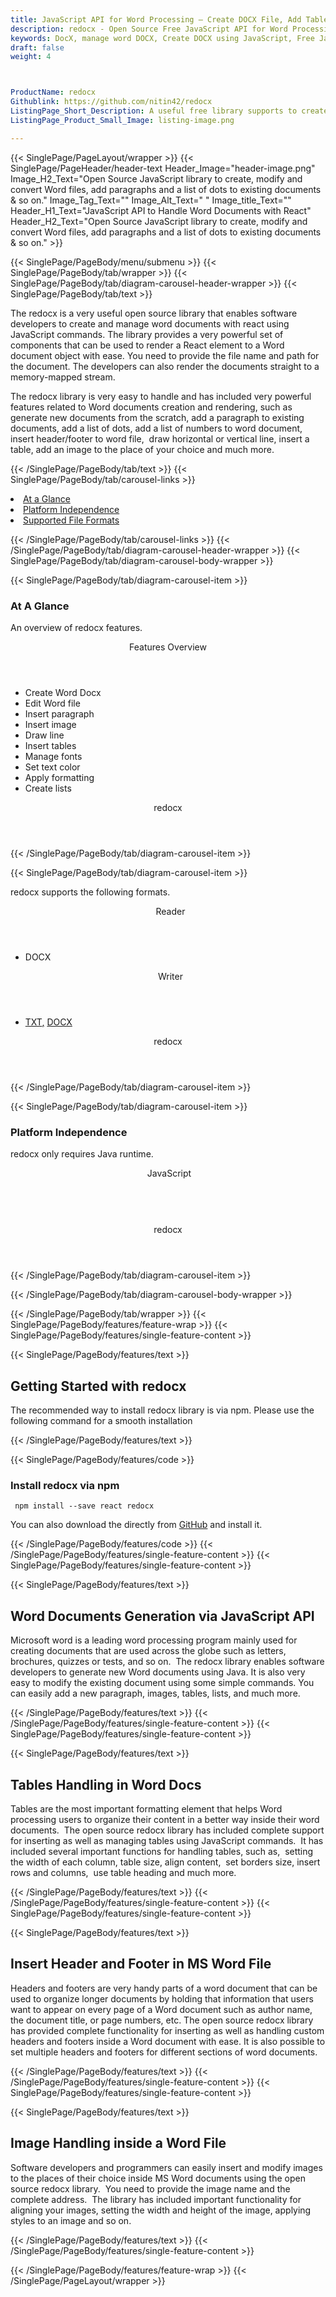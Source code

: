 ```yaml
---
title: JavaScript API for Word Processing – Create DOCX File, Add Tables & Images
description: redocx - Open Source Free JavaScript API for Word Processing. Generate, modify, manage sections, tables, header/footer & add Paragraphs to Word DOCX with react.
keywords: DocX, manage word DOCX, Create DOCX using JavaScript, Free JavaScript API, Free APIs, Free JavaScript library, Free DOCX APIs, Free DOCX JavaScript API, Open Source JavaScript API, JavaScript APIS, Create DOCX using JavaScript, Convert DOCX using, add sections to Word files, manage header/footer, add tables to Word documents
draft: false
weight: 4



ProductName: redocx
Githublink: https://github.com/nitin42/redocx
ListingPage_Short_Description: A useful free library supports to create and manage Word documents with react. Add paragraphs and a list of dots to existing documents & so on.
ListingPage_Product_Small_Image: listing-image.png 

---
```


{{< SinglePage/PageLayout/wrapper >}}
{{< SinglePage/PageHeader/header-text
Header_Image="header-image.png"
Image_H2_Text="Open Source JavaScript library to create, modify and convert Word files, add paragraphs and a list of dots to existing documents & so on."
Image_Tag_Text=""
Image_Alt_Text=" "
Image_title_Text=""
Header_H1_Text="JavaScript API to Handle Word Documents with React"
Header_H2_Text="Open Source JavaScript library to create, modify and convert Word files, add paragraphs and a list of dots to existing documents & so on." >}}

{{< SinglePage/PageBody/menu/submenu >}}
{{< SinglePage/PageBody/tab/wrapper >}}
{{< SinglePage/PageBody/tab/diagram-carousel-header-wrapper >}}
{{< SinglePage/PageBody/tab/text >}}



<p>The redocx is a very useful open source library that enables software developers to create and manage word documents with react using JavaScript commands. The library provides a very powerful set of components that can be used to render a React element to a Word document object with ease. You need to provide the file name and path for the document. The developers can also render the documents straight to a memory-mapped stream.</p>
<p>The redocx library is very easy to handle and has included very powerful features related to Word documents creation and rendering, such as generate new documents from the scratch, add a paragraph to existing documents, add a list of dots, add a list of numbers to word document, insert header/footer to word file,  draw horizontal or vertical line, insert a table, add an image to the place of your choice and much more.</p>

{{< /SinglePage/PageBody/tab/text >}}
{{< SinglePage/PageBody/tab/carousel-links >}}

<li data-target="#diagramcarousel" data-slide-to="0"><a href="#">At a Glance</a></li>
<li data-target="#diagramcarousel" data-slide-to="2"><a href="#">Platform Independence</a></li>
<li data-target="#diagramcarousel" data-slide-to="1"><a class="activetab" href="#">Supported File Formats</a></li>


{{< /SinglePage/PageBody/tab/carousel-links >}}
{{< /SinglePage/PageBody/tab/diagram-carousel-header-wrapper >}}
{{< SinglePage/PageBody/tab/diagram-carousel-body-wrapper >}}

{{< SinglePage/PageBody/tab/diagram-carousel-item >}}
<h3>At A Glance</h3>
<p>An overview of redocx features.</p>
<div class="diagram1 d1-poi">
<div class="d1-row">
<div class="d1-col d1-right"><header>Features Overview</header>
<ul>
<li>Create Word Docx</li>
<li>Edit Word file</li>
<li>Insert paragraph</li>
<li>Insert image</li>
<li>Draw line</li>
<li>Insert tables</li>
<li>Manage fonts</li>
<li>Set text color</li>
<li>Apply formatting</li>
<li>Create lists</li>
</ul>
</div>
</div>
<!--/row-->
<div class="d1-logo" style="border: none;"><header>redocx</header><footer><small></small></footer></div>
<!--/logo--></div>
<!--/diagram1-->
{{< /SinglePage/PageBody/tab/diagram-carousel-item >}}

{{< SinglePage/PageBody/tab/diagram-carousel-item >}}
<p>redocx supports the following formats.</p>
<div class="diagram1 d2  d1-poi">
<div class="d1-row">
<div class="d1-col d1-left"><header><i class="fa fa-arrows-v "> </i> Reader</header>
<ul>
<li>DOCX</li>
</ul>
</div>
<!--/left-->
<div class="d1-col d1-right"><header><i class="fa  fa-long-arrow-down"> </i> Writer</header>
<ul>
<li><a href="https://wiki.fileformat.com/word-processing/txt/">TXT</a><a href="https://wiki.fileformat.com/presentation/pptx/">,</a> <a href="https://wiki.fileformat.com/presentation/ppt/">DOCX</a></li>
</ul>
</div>
<!--/right--></div>
<!--/row-->
<div class="d1-logo" style="border: none;"><header>redocx</header><footer><small></small></footer></div>
<!--/logo--></div>
<!--/diagram2-->
{{< /SinglePage/PageBody/tab/diagram-carousel-item >}}

{{< SinglePage/PageBody/tab/diagram-carousel-item >}}
<h3>Platform Independence</h3>
<p>redocx only requires Java runtime.</p>
<div class="diagram1 d1-poi">
<div class="d1-row">
<div class="d1-col d1-left"><header><i class="fa fa-cubes"> </i>JavaScript</header></div>
<!--/left-->
<div class="d1-col d1-right"> </div>
<!--/right--></div>
<!--/row-->
<div class="d1-logo" style="border: none;"><header>redocx</header><footer><small></small></footer></div>
<!--/logo--></div>
<!--/diagram2 -->
{{< /SinglePage/PageBody/tab/diagram-carousel-item >}}

{{< /SinglePage/PageBody/tab/diagram-carousel-body-wrapper >}}

{{< /SinglePage/PageBody/tab/wrapper >}}
{{< SinglePage/PageBody/features/feature-wrap >}}
{{< SinglePage/PageBody/features/single-feature-content >}}

{{< SinglePage/PageBody/features/text >}}
<h2 class="h2title">Getting Started with redocx</h2>
<p>The recommended way to install redocx library is via npm. Please use the following command for a smooth installation</p>
{{< /SinglePage/PageBody/features/text >}}

{{< SinglePage/PageBody/features/code >}}
<h3><strong>Install redocx via npm</strong></h3>
<pre><code class="html"> npm install --save react redocx </code></pre>
<p>You can also download the directly from <a href="https://github.com/nitin42/redocx/archive/master.zip">GitHub</a> and install it.</p>


{{< /SinglePage/PageBody/features/code >}}
{{< /SinglePage/PageBody/features/single-feature-content >}}
{{< SinglePage/PageBody/features/single-feature-content >}}

{{< SinglePage/PageBody/features/text >}}
<h2 class="h2title">Word Documents Generation via JavaScript API</h2>
<p>Microsoft word is a leading word processing program mainly used for creating documents that are used across the globe such as letters, brochures, quizzes or tests, and so on.  The redocx library enables software developers to generate new Word documents using Java. It is also very easy to modify the existing document using some simple commands. You can easily add a new paragraph, images, tables, lists, and much more.</p>

{{< /SinglePage/PageBody/features/text >}}
{{< /SinglePage/PageBody/features/single-feature-content >}}
{{< SinglePage/PageBody/features/single-feature-content >}}

{{< SinglePage/PageBody/features/text >}}
<h2 class="h2title">Tables Handling in Word Docs</h2>
<p>Tables are the most important formatting element that helps Word processing users to organize their content in a better way inside their word documents.  The open source redocx library has included complete support for inserting as well as managing tables using JavaScript commands.  It has included several important functions for handling tables, such as,  setting the width of each column, table size, align content,  set borders size, insert rows and columns,  use table heading and much more.</p>

{{< /SinglePage/PageBody/features/text >}}
{{< /SinglePage/PageBody/features/single-feature-content >}}
{{< SinglePage/PageBody/features/single-feature-content >}}

{{< SinglePage/PageBody/features/text >}}
<h2 class="h2title">Insert Header and Footer in MS Word File</h2>
<p>Headers and footers are very handy parts of a word document that can be used to organize longer documents by holding that information that users want to appear on every page of a Word document such as author name, the document title, or page numbers, etc. The open source redocx library has provided complete functionality for inserting as well as handling custom headers and footers inside a Word document with ease. It is also possible to set multiple headers and footers for different sections of word documents.</p>

{{< /SinglePage/PageBody/features/text >}}
{{< /SinglePage/PageBody/features/single-feature-content >}}
{{< SinglePage/PageBody/features/single-feature-content >}}

{{< SinglePage/PageBody/features/text >}}
<h2 class="h2title">Image Handling inside a Word File</h2>
<p>Software developers and programmers can easily insert and modify images to the places of their choice inside MS Word documents using the open source redocx library.  You need to provide the image name and the complete address.  The library has included important functionality for aligning your images, setting the width and height of the image, applying styles to an image and so on.</p>

{{< /SinglePage/PageBody/features/text >}}
{{< /SinglePage/PageBody/features/single-feature-content >}}

{{< /SinglePage/PageBody/features/feature-wrap >}}
{{< /SinglePage/PageLayout/wrapper >}}